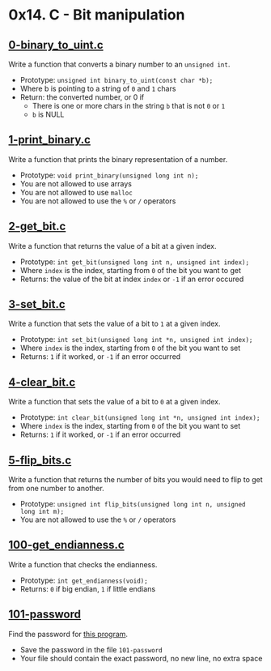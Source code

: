 # 0x14. C - Bit manipulation

## [0-binary_to_uint.c](./0-binary_to_uint.c)
Write a function that converts a binary number to an `unsigned int`.
* Prototype: `unsigned int binary_to_uint(const char *b);`
* Where b is pointing to a string of `0` and `1` chars
* Return: the converted number, or 0 if
	* There is one or more chars in the string `b` that is not `0` or `1`
	* `b` is NULL

## [1-print_binary.c](./1-print_binary.c)
Write a function that prints the binary representation of a number.
* Prototype: `void print_binary(unsigned long int n);`
* You are not allowed to use arrays
* You are not allowed to use `malloc`
* You are not allowed to use the `%` or `/` operators

## [2-get_bit.c](./2-get_bit.c)
Write a function that returns the value of a bit at a given index.
* Prototype: `int get_bit(unsigned long int n, unsigned int index);`
* Where `index` is the index, starting from `0` of the bit you want to get
* Returns: the value of the bit at index `index` or `-1` if an error occured

## [3-set_bit.c](./3-set_bit.c)
Write a function that sets the value of a bit to `1` at a given index.
* Prototype: `int set_bit(unsigned long int *n, unsigned int index);`
* Where `index` is the index, starting from `0` of the bit you want to set
* Returns: `1` if it worked, or `-1` if an error occurred

## [4-clear_bit.c](./4-clear_bit.c)
Write a function that sets the value of a bit to `0` at a given index.
* Prototype: `int clear_bit(unsigned long int *n, unsigned int index);`
* Where `index` is the index, starting from `0` of the bit you want to set
* Returns: `1` if it worked, or `-1` if an error occurred

## [5-flip_bits.c](./5-flip_bits.c)
Write a function that returns the number of bits you would need to flip to get from one number to another.
* Prototype: `unsigned int flip_bits(unsigned long int n, unsigned long int m);`
* You are not allowed to use the `%` or `/` operators

## [100-get_endianness.c](./100-get_endianness.c)
Write a function that checks the endianness.
* Prototype: `int get_endianness(void);`
* Returns: `0` if big endian, `1` if little endians

## [101-password](./101-password)
Find the password for [this program](https://github.com/holbertonschool/0x13.c).
* Save the password in the file `101-password`
* Your file should contain the exact password, no new line, no extra space
